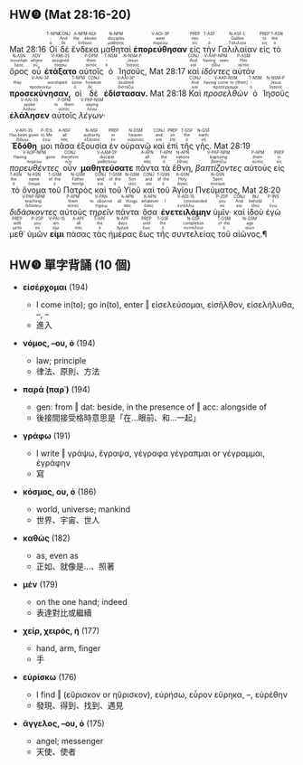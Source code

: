 ## HW❾ (Mat 28:16-20)

<rt>Mat 28:16</rt> <RUBY><ruby><ruby>Οἱ<rt>ὁ</rt></ruby><rt>-</rt></ruby><rt>T-NPM</rt></RUBY> <RUBY><ruby><ruby>δὲ<rt>δέ</rt></ruby><rt>And</rt></ruby><rt>CONJ</rt></RUBY> <RUBY><ruby><ruby>ἕνδεκα<rt>ἕνδεκα</rt></ruby><rt>the eleven</rt></ruby><rt>A-NPM-NUI</rt></RUBY> <RUBY><ruby><ruby>μαθηταὶ<rt>μαθητής</rt></ruby><rt>disciples</rt></ruby><rt>N-NPM</rt></RUBY> <RUBY><ruby><ruby><strong>ἐπορεύθησαν</strong><rt>πορεύω</rt></ruby><rt>went</rt></ruby><rt>V-AOI-3P</rt></RUBY> <RUBY><ruby><ruby>εἰς<rt>εἰς</rt></ruby><rt>into</rt></ruby><rt>PREP</rt></RUBY> <RUBY><ruby><ruby>τὴν<rt>ὁ</rt></ruby><rt>-</rt></ruby><rt>T-ASF</rt></RUBY> <RUBY><ruby><ruby>Γαλιλαίαν<rt>Γαλιλαία</rt></ruby><rt>Galilee</rt></ruby><rt>N-ASF-L</rt></RUBY> <RUBY><ruby><ruby>εἰς<rt>εἰς</rt></ruby><rt>to</rt></ruby><rt>PREP</rt></RUBY> <RUBY><ruby><ruby>τὸ<rt>ὁ</rt></ruby><rt>the</rt></ruby><rt>T-ASN</rt></RUBY> <RUBY><ruby><ruby>ὄρος<rt>ὄρος</rt></ruby><rt>mountain</rt></ruby><rt>N-ASN</rt></RUBY> <RUBY><ruby><ruby>οὗ<rt>οὗ</rt></ruby><rt>where</rt></ruby><rt>ADV</rt></RUBY> <RUBY><ruby><ruby><strong>ἐτάξατο</strong><rt>τάσσω</rt></ruby><rt>assigned</rt></ruby><rt>V-AMI-3S</rt></RUBY> <RUBY><ruby><ruby>αὐτοῖς<rt>αὐτός</rt></ruby><rt>them</rt></ruby><rt>P-DPM</rt></RUBY> <RUBY><ruby><ruby>ὁ<rt>ὁ</rt></ruby><rt>-</rt></ruby><rt>T-NSM</rt></RUBY> <RUBY><ruby><ruby>Ἰησοῦς,<rt>Ἰησοῦς</rt></ruby><rt>Jesus</rt></ruby><rt>N-NSM-P</rt></RUBY> <rt>Mat 28:17</rt> <RUBY><ruby><ruby>καὶ<rt>καί</rt></ruby><rt>And</rt></ruby><rt>CONJ</rt></RUBY> <RUBY><ruby><ruby><em>ἰδόντες</em><rt>εἴδω</rt></ruby><rt>having seen</rt></ruby><rt>V-AAP-NPM</rt></RUBY> <RUBY><ruby><ruby>αὐτὸν<rt>αὐτός</rt></ruby><rt>Him</rt></ruby><rt>P-ASM</rt></RUBY> <RUBY><ruby><ruby><strong>προσεκύνησαν,</strong><rt>προσκυνέω</rt></ruby><rt>they worshiped</rt></ruby><rt>V-AAI-3P</rt></RUBY> <RUBY><ruby><ruby>οἱ<rt>ὁ</rt></ruby><rt>some</rt></ruby><rt>T-NPM</rt></RUBY> <RUBY><ruby><ruby>δὲ<rt>δέ</rt></ruby><rt>however</rt></ruby><rt>CONJ</rt></RUBY> <RUBY><ruby><ruby><strong>ἐδίστασαν.</strong><rt>διστάζω</rt></ruby><rt>doubted</rt></ruby><rt>V-AAI-3P</rt></RUBY> <rt>Mat 28:18</rt> <RUBY><ruby><ruby>Καὶ<rt>καί</rt></ruby><rt>And</rt></ruby><rt>CONJ</rt></RUBY> <RUBY><ruby><ruby><em>προσελθὼν</em><rt>προσέρχομαι</rt></ruby><rt>having come to [them]</rt></ruby><rt>V-AAP-NSM</rt></RUBY> <RUBY><ruby><ruby>ὁ<rt>ὁ</rt></ruby><rt>-</rt></ruby><rt>T-NSM</rt></RUBY> <RUBY><ruby><ruby>Ἰησοῦς<rt>Ἰησοῦς</rt></ruby><rt>Jesus</rt></ruby><rt>N-NSM-P</rt></RUBY> <RUBY><ruby><ruby><strong>ἐλάλησεν</strong><rt>λαλέω</rt></ruby><rt>spoke</rt></ruby><rt>V-AAI-3S</rt></RUBY> <RUBY><ruby><ruby>αὐτοῖς<rt>αὐτός</rt></ruby><rt>to them</rt></ruby><rt>P-DPM</rt></RUBY> <RUBY><ruby><ruby><em>λέγων·</em><rt>λέγω</rt></ruby><rt>saying</rt></ruby><rt>V-PAP-NSM</rt></RUBY></br></br> <RUBY><ruby><ruby><strong>Ἐδόθη</strong><rt>δίδωμι</rt></ruby><rt>Has been given</rt></ruby><rt>V-API-3S</rt></RUBY> <RUBY><ruby><ruby>μοι<rt>ἐγώ</rt></ruby><rt>to Me</rt></ruby><rt>P-1DS</rt></RUBY> <RUBY><ruby><ruby>πᾶσα<rt>πᾶς</rt></ruby><rt>all</rt></ruby><rt>A-NSF</rt></RUBY> <RUBY><ruby><ruby>ἐξουσία<rt>ἐξουσία</rt></ruby><rt>authority</rt></ruby><rt>N-NSF</rt></RUBY> <RUBY><ruby><ruby>ἐν<rt>ἐν</rt></ruby><rt>in</rt></ruby><rt>PREP</rt></RUBY> <RUBY><ruby><ruby>οὐρανῷ<rt>οὐρανός</rt></ruby><rt>heaven</rt></ruby><rt>N-DSM</rt></RUBY> <RUBY><ruby><ruby>καὶ<rt>καί</rt></ruby><rt>and</rt></ruby><rt>CONJ</rt></RUBY> <RUBY><ruby><ruby>ἐπὶ<rt>ἐπί</rt></ruby><rt>on</rt></ruby><rt>PREP</rt></RUBY> <RUBY><ruby><ruby>τῆς<rt>ὁ</rt></ruby><rt>the</rt></ruby><rt>T-GSF</rt></RUBY> <RUBY><ruby><ruby>γῆς.<rt>γῆ</rt></ruby><rt>earth</rt></ruby><rt>N-GSF</rt></RUBY> <rt>Mat 28:19</rt> <RUBY><ruby><ruby><em>πορευθέντες</em><rt>πορεύω</rt></ruby><rt>Having gone</rt></ruby><rt>V-AOP-NPM</rt></RUBY> <RUBY><ruby><ruby>οὖν<rt>οὖν</rt></ruby><rt>therefore</rt></ruby><rt>CONJ</rt></RUBY> <RUBY><ruby><ruby><strong>μαθητεύσατε</strong><rt>μαθητεύω</rt></ruby><rt>disciple</rt></ruby><rt>V-AAM-2P</rt></RUBY> <RUBY><ruby><ruby>πάντα<rt>πᾶς</rt></ruby><rt>all</rt></ruby><rt>A-APN</rt></RUBY> <RUBY><ruby><ruby>τὰ<rt>ὁ</rt></ruby><rt>the</rt></ruby><rt>T-APN</rt></RUBY> <RUBY><ruby><ruby>ἔθνη,<rt>ἔθνος</rt></ruby><rt>nations</rt></ruby><rt>N-APN</rt></RUBY> <RUBY><ruby><ruby><em>βαπτίζοντες</em><rt>βαπτίζω</rt></ruby><rt>baptizing</rt></ruby><rt>V-PAP-NPM</rt></RUBY> <RUBY><ruby><ruby>αὐτοὺς<rt>αὐτός</rt></ruby><rt>them</rt></ruby><rt>P-APM</rt></RUBY> <RUBY><ruby><ruby>εἰς<rt>εἰς</rt></ruby><rt>in</rt></ruby><rt>PREP</rt></RUBY> <RUBY><ruby><ruby>τὸ<rt>ὁ</rt></ruby><rt>the</rt></ruby><rt>T-ASN</rt></RUBY> <RUBY><ruby><ruby>ὄνομα<rt>ὄνομα</rt></ruby><rt>name</rt></ruby><rt>N-ASN</rt></RUBY> <RUBY><ruby><ruby>τοῦ<rt>ὁ</rt></ruby><rt>of the</rt></ruby><rt>T-GSM</rt></RUBY> <RUBY><ruby><ruby>Πατρὸς<rt>πατήρ</rt></ruby><rt>Father</rt></ruby><rt>N-GSM</rt></RUBY> <RUBY><ruby><ruby>καὶ<rt>καί</rt></ruby><rt>and</rt></ruby><rt>CONJ</rt></RUBY> <RUBY><ruby><ruby>τοῦ<rt>ὁ</rt></ruby><rt>of the</rt></ruby><rt>T-GSM</rt></RUBY> <RUBY><ruby><ruby>Υἱοῦ<rt>υἱός</rt></ruby><rt>Son</rt></ruby><rt>N-GSM</rt></RUBY> <RUBY><ruby><ruby>καὶ<rt>καί</rt></ruby><rt>and</rt></ruby><rt>CONJ</rt></RUBY> <RUBY><ruby><ruby>τοῦ<rt>ὁ</rt></ruby><rt>of the</rt></ruby><rt>T-GSN</rt></RUBY> <RUBY><ruby><ruby>Ἁγίου<rt>ἅγιος</rt></ruby><rt>Holy</rt></ruby><rt>A-GSN</rt></RUBY> <RUBY><ruby><ruby>Πνεύματος,<rt>πνεῦμα</rt></ruby><rt>Spirit</rt></ruby><rt>N-GSN</rt></RUBY> <rt>Mat 28:20</rt> <RUBY><ruby><ruby><em>διδάσκοντες</em><rt>διδάσκω</rt></ruby><rt>teaching</rt></ruby><rt>V-PAP-NPM</rt></RUBY> <RUBY><ruby><ruby>αὐτοὺς<rt>αὐτός</rt></ruby><rt>them</rt></ruby><rt>P-APM</rt></RUBY> <RUBY><ruby><ruby><em>τηρεῖν</em><rt>τηρέω</rt></ruby><rt>to observe</rt></ruby><rt>V-PAN</rt></RUBY> <RUBY><ruby><ruby>πάντα<rt>πᾶς</rt></ruby><rt>all things</rt></ruby><rt>A-APN</rt></RUBY> <RUBY><ruby><ruby>ὅσα<rt>ὅσος</rt></ruby><rt>whatever</rt></ruby><rt>K-APN</rt></RUBY> <RUBY><ruby><ruby><strong>ἐνετειλάμην</strong><rt>ἐντέλλω</rt></ruby><rt>I commanded</rt></ruby><rt>V-ADI-1S</rt></RUBY> <RUBY><ruby><ruby>ὑμῖν·<rt>σύ</rt></ruby><rt>you</rt></ruby><rt>P-2DP</rt></RUBY> <RUBY><ruby><ruby>καὶ<rt>καί</rt></ruby><rt>And</rt></ruby><rt>CONJ</rt></RUBY> <RUBY><ruby><ruby>ἰδοὺ<rt>ἰδού</rt></ruby><rt>behold</rt></ruby><rt>INJ</rt></RUBY> <RUBY><ruby><ruby>ἐγὼ<rt>ἐγώ</rt></ruby><rt>I</rt></ruby><rt>P-1NS</rt></RUBY> <RUBY><ruby><ruby>μεθ᾽<rt>μετά</rt></ruby><rt>with</rt></ruby><rt>PREP</rt></RUBY> <RUBY><ruby><ruby>ὑμῶν<rt>σύ</rt></ruby><rt>you</rt></ruby><rt>P-2GP</rt></RUBY> <RUBY><ruby><ruby><strong>εἰμι</strong><rt>εἰμί</rt></ruby><rt>am</rt></ruby><rt>V-PAI-1S</rt></RUBY> <RUBY><ruby><ruby>πάσας<rt>πᾶς</rt></ruby><rt>all</rt></ruby><rt>A-APF</rt></RUBY> <RUBY><ruby><ruby>τὰς<rt>ὁ</rt></ruby><rt>the</rt></ruby><rt>T-APF</rt></RUBY> <RUBY><ruby><ruby>ἡμέρας<rt>ἡμέρα</rt></ruby><rt>days</rt></ruby><rt>N-APF</rt></RUBY> <RUBY><ruby><ruby>ἕως<rt>ἕως</rt></ruby><rt>until</rt></ruby><rt>PREP</rt></RUBY> <RUBY><ruby><ruby>τῆς<rt>ὁ</rt></ruby><rt>the</rt></ruby><rt>T-GSF</rt></RUBY> <RUBY><ruby><ruby>συντελείας<rt>συντέλεια</rt></ruby><rt>completion</rt></ruby><rt>N-GSF</rt></RUBY> <RUBY><ruby><ruby>τοῦ<rt>ὁ</rt></ruby><rt>of the</rt></ruby><rt>T-GSM</rt></RUBY> <RUBY><ruby><ruby>αἰῶνος.¶<rt>αἰών</rt></ruby><rt>age</rt></ruby><rt>N-GSM</rt></RUBY>

<div style='page-break-after: always;'></div>

## HW❾ 單字背誦 (10 個)

- **εἰσέρχομαι** (194)
	- I come in(to); go in(to), enter ‖ εἰσελεύσομαι, εἰσῆλθον, εἰσελήλυθα, –, –
	- 進入

- **νόμος, –ου, ὁ** (194)
	- law; principle
	- 律法、原則、方法

- **παρά (παρ᾿)** (194)
	- gen: from ‖ dat: beside, in the presence of ‖ acc: alongside of
	- 後接間接受格時意思是「在...眼前、和...一起」

- **γράφω** (191)
	- I write ‖ γράψω, ἔγραψα, γέγραφα γέγραπμαι or γέγραμμαι, ἐγράφην
	- 寫

- **κόσμος, ου, ὁ** (186)
	- world, universe; mankind
	- 世界、宇宙、世人

- **καθώς** (182)
	- as, even as
	- 正如、就像是...、照著

- **μέν** (179)
	- on the one hand; indeed
	- 表達對比或繼續

- **χείρ, χειρός, ἡ** (177)
	- hand, arm, finger
	- 手

- **εὑρίσκω** (176)
	- I find ‖ (εὕρισκον or ηὕρισκον), εὑρήσω, εὗρον εὕρηκα, –, εὑρέθην
	- 發現、得到、找到、遇見

- **ἄγγελος, –ου, ὁ** (175)
	- angel; messenger
	- 天使、使者